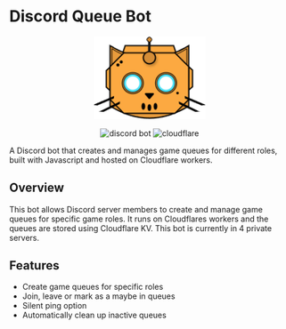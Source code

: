 # Discord Queue Bot

<p align="center">
  <img src="botcatnoneck.png" alt="Discord Queue Bot Logo" width="200"/>
</p>

<p align="center">
  <img src="https://img.shields.io/badge/discord-bot-blue.svg" alt="discord bot">
  <img src="https://img.shields.io/badge/cloudflare-workers-orange.svg" alt="cloudflare">
</p>
A Discord bot that creates and manages game queues for different roles, built with Javascript and hosted on Cloudflare workers.

## Overview

This bot allows Discord server members to create and manage game queues for specific game roles. It runs on Cloudflares workers and the queues are stored using Cloudflare KV.
This bot is currently in 4 private servers.

## Features

- Create game queues for specific roles
- Join, leave or mark as a maybe in queues
- Silent ping option
- Automatically clean up inactive queues
